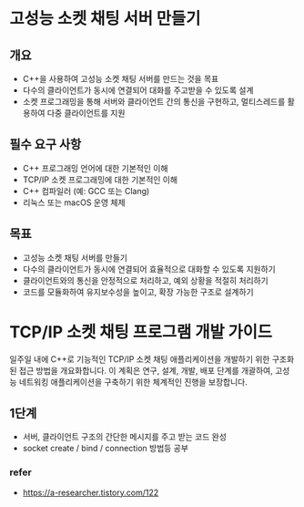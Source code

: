 # 고성능 소켓 채팅 서버 만들기

## 개요

- C++을 사용하여 고성능 소켓 채팅 서버를 만드는 것을 목표
- 다수의 클라이언트가 동시에 연결되어 대화를 주고받을 수 있도록 설계
- 소켓 프로그래밍을 통해 서버와 클라이언트 간의 통신을 구현하고, 멀티스레드를 활용하여 다중 클라이언트를 지원

## 필수 요구 사항

- C++ 프로그래밍 언어에 대한 기본적인 이해
- TCP/IP 소켓 프로그래밍에 대한 기본적인 이해
- C++ 컴파일러 (예: GCC 또는 Clang)
- 리눅스 또는 macOS 운영 체제

## 목표

- 고성능 소켓 채팅 서버를 만들기
- 다수의 클라이언트가 동시에 연결되어 효율적으로 대화할 수 있도록 지원하기
- 클라이언트와의 통신을 안정적으로 처리하고, 예외 상황을 적절히 처리하기
- 코드를 모듈화하여 유지보수성을 높이고, 확장 가능한 구조로 설계하기

# TCP/IP 소켓 채팅 프로그램 개발 가이드

일주일 내에 C++로 기능적인 TCP/IP 소켓 채팅 애플리케이션을 개발하기 위한 구조화된 접근 방법을 개요화합니다. 이 계획은 연구, 설계, 개발, 배포 단계를 개괄하여, 고성능 네트워킹 애플리케이션을 구축하기 위한 체계적인 진행을 보장합니다.

## 1단계
- 서버, 클라이언트 구조의 간단한 메시지를 주고 받는 코드 완성
- socket create / bind / connection 방법등 공부
### refer
- https://a-researcher.tistory.com/122
